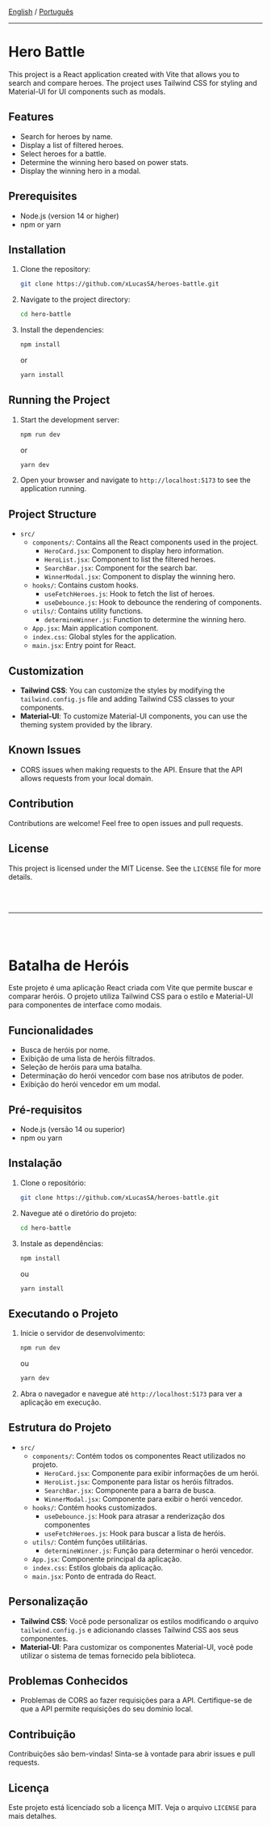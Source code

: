 [English](#hero-battle) / [Português](#batalha-de-heróis)

---

# Hero Battle

This project is a React application created with Vite that allows you to search and compare heroes. The project uses Tailwind CSS for styling and Material-UI for UI components such as modals.

## Features

- Search for heroes by name.
- Display a list of filtered heroes.
- Select heroes for a battle.
- Determine the winning hero based on power stats.
- Display the winning hero in a modal.

## Prerequisites

- Node.js (version 14 or higher)
- npm or yarn

## Installation

1. Clone the repository:

    ```bash
    git clone https://github.com/xLucasSA/heroes-battle.git
    ```

2. Navigate to the project directory:

    ```bash
    cd hero-battle
    ```

3. Install the dependencies:

    ```bash
    npm install
    ```
    or
    ```bash
    yarn install
    ```

## Running the Project

1. Start the development server:

    ```bash
    npm run dev
    ```
    or
    ```bash
    yarn dev
    ```

2. Open your browser and navigate to `http://localhost:5173` to see the application running.

## Project Structure

- `src/`
  - `components/`: Contains all the React components used in the project.
    - `HeroCard.jsx`: Component to display hero information.
    - `HeroList.jsx`: Component to list the filtered heroes.
    - `SearchBar.jsx`: Component for the search bar.
    - `WinnerModal.jsx`: Component to display the winning hero.
  - `hooks/`: Contains custom hooks.
    - `useFetchHeroes.js`: Hook to fetch the list of heroes.
    - `useDebounce.js`: Hook to debounce the rendering of components.
  - `utils/`: Contains utility functions.
    - `determineWinner.js`: Function to determine the winning hero.
  - `App.jsx`: Main application component.
  - `index.css`: Global styles for the application.
  - `main.jsx`: Entry point for React.

## Customization

- **Tailwind CSS**: You can customize the styles by modifying the `tailwind.config.js` file and adding Tailwind CSS classes to your components.
- **Material-UI**: To customize Material-UI components, you can use the theming system provided by the library.

## Known Issues

- CORS issues when making requests to the API. Ensure that the API allows requests from your local domain.

## Contribution

Contributions are welcome! Feel free to open issues and pull requests.

## License

This project is licensed under the MIT License. See the `LICENSE` file for more details.

<br />
<br />

---

<br />
<br />

# Batalha de Heróis

Este projeto é uma aplicação React criada com Vite que permite buscar e comparar heróis. O projeto utiliza Tailwind CSS para o estilo e Material-UI para componentes de interface como modais.

## Funcionalidades

- Busca de heróis por nome.
- Exibição de uma lista de heróis filtrados.
- Seleção de heróis para uma batalha.
- Determinação do herói vencedor com base nos atributos de poder.
- Exibição do herói vencedor em um modal.

## Pré-requisitos

- Node.js (versão 14 ou superior)
- npm ou yarn

## Instalação

1. Clone o repositório:

    ```bash
    git clone https://github.com/xLucasSA/heroes-battle.git
    ```

2. Navegue até o diretório do projeto:

    ```bash
    cd hero-battle
    ```

3. Instale as dependências:

    ```bash
    npm install
    ```
    ou
    ```bash
    yarn install
    ```

## Executando o Projeto

1. Inicie o servidor de desenvolvimento:

    ```bash
    npm run dev
    ```
    ou
    ```bash
    yarn dev
    ```

2. Abra o navegador e navegue até `http://localhost:5173` para ver a aplicação em execução.

## Estrutura do Projeto

- `src/`
  - `components/`: Contém todos os componentes React utilizados no projeto.
    - `HeroCard.jsx`: Componente para exibir informações de um herói.
    - `HeroList.jsx`: Componente para listar os heróis filtrados.
    - `SearchBar.jsx`: Componente para a barra de busca.
    - `WinnerModal.jsx`: Componente para exibir o herói vencedor.
  - `hooks/`: Contém hooks customizados.
    - `useDebounce.js`: Hook para atrasar a renderização dos componentes
    - `useFetchHeroes.js`: Hook para buscar a lista de heróis.
  - `utils/`: Contém funções utilitárias.
    - `determineWinner.js`: Função para determinar o herói vencedor.
  - `App.jsx`: Componente principal da aplicação.
  - `index.css`: Estilos globais da aplicação.
  - `main.jsx`: Ponto de entrada do React.

## Personalização

- **Tailwind CSS**: Você pode personalizar os estilos modificando o arquivo `tailwind.config.js` e adicionando classes Tailwind CSS aos seus componentes.
- **Material-UI**: Para customizar os componentes Material-UI, você pode utilizar o sistema de temas fornecido pela biblioteca.

## Problemas Conhecidos

- Problemas de CORS ao fazer requisições para a API. Certifique-se de que a API permite requisições do seu domínio local.

## Contribuição

Contribuições são bem-vindas! Sinta-se à vontade para abrir issues e pull requests.

## Licença

Este projeto está licenciado sob a licença MIT. Veja o arquivo `LICENSE` para mais detalhes.
